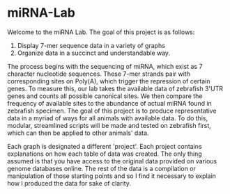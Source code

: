 # miRNA-Lab
Welcome to the miRNA Lab. The goal of this project is as follows:

1) Display 7-mer sequence data in a variety of graphs
2) Organize data in a succinct and understandable way. 

The process begins with the sequencing of miRNA, which exist as 7 character nucleotide sequences. These 7-mer strands pair with corresponding sites on Poly(A), which trigger the repression of certain genes. To measure this, our lab takes the available data of zebrafish 3'UTR genes and counts all possible canonical sites. We then compare the frequency of available sites to the abundance of actual miRNA found in zebrafish specimen. The goal of this project is to produce representative data in a myriad of ways for all animals with available data. To do this, modular, streamlined scripts will be made and tested on zebrafish first, which can then be applied to other animals' data. 

Each graph is designated a different 'project'. Each project contains explanations on how each table of data was created. The only thing assumed is that you have access to the original data provided on various genome databases online. The rest of the data is a compilation or manipulation of those starting points and so I find it necessary to explain how I produced the data for sake of clarity. 

